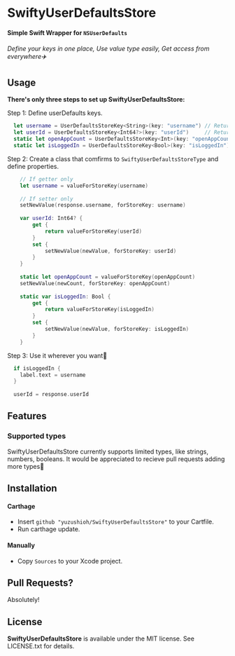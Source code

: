 # SwiftyUserDefaultsStore

#### Simple Swift Wrapper for `NSUserDefaults`
###### Define your keys in one place, Use value type easily, Get access from everywhere✈️

## Usage
**There's only three steps to set up SwiftyUserDefaultsStore:**

Step 1: Define userDefaults keys.

```swift
  let username = UserDefaultsStoreKey<String>(key: "username") // Returns non-optional value.
  let userId = UserDefaultsStoreKey<Int64?>(key: "userId")     // Returns optional value
  static let openAppCount = UserDefaultsStoreKey<Int>(key: "openAppCount") // You can use static as well
  static let isLoggedIn = UserDefaultsStoreKey<Bool>(key: "isLoggedIn")
```

Step 2: Create a class that comfirms to `SwiftyUserDefaultsStoreType` and define properties.

```swift
    // If getter only
    let username = valueForStoreKey(username)
    
    // If setter only
    setNewValue(response.username, forStoreKey: username)
    
    var userId: Int64? {
        get {
            return valueForStoreKey(userId)
        }
        set {
            setNewValue(newValue, forStoreKey: userId)
        }
    }
    
    static let openAppCount = valueForStoreKey(openAppCount)
    setNewValue(newCount, forStoreKey: openAppCount)
    
    static var isLoggedIn: Bool {
        get {
            return valueForStoreKey(isLoggedIn)
        }
        set {
            setNewValue(newValue, forStoreKey: isLoggedIn)
        }
    }
```

Step 3: Use it wherever you want🎉

```swift
  if isLoggedIn {
    label.text = username
  }
  
  userId = response.userId
```
## Features

### Supported types

SwiftyUserDefaultsStore currently supports limited types, like strings, numbers, booleans.
It would be appreciated to recieve pull requests adding more types🙇

## Installation

#### Carthage

- Insert `github "yuzushioh/SwiftyUserDefaultsStore"` to your Cartfile.
- Run carthage update.

#### Manually

- Copy `Sources` to your Xcode project.

## Pull Requests?
Absolutely!

## License
__SwiftyUserDefaultsStore__ is available under the MIT license. See LICENSE.txt for details.
